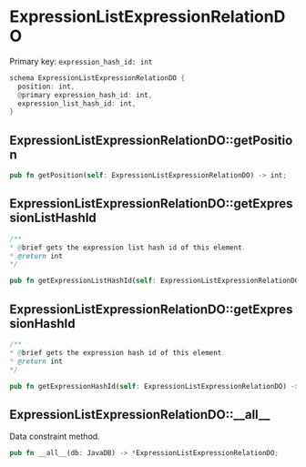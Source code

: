 # ExpressionListExpressionRelationDO

Primary key: `expression_hash_id: int`

```rust
schema ExpressionListExpressionRelationDO {
  position: int,
  @primary expression_hash_id: int,
  expression_list_hash_id: int,
}
```
## ExpressionListExpressionRelationDO::getPosition

```rust
pub fn getPosition(self: ExpressionListExpressionRelationDO) -> int;
```
## ExpressionListExpressionRelationDO::getExpressionListHashId

```java
/**
* @brief gets the expression list hash id of this element.
* @return int
*/
```
```rust
pub fn getExpressionListHashId(self: ExpressionListExpressionRelationDO) -> int;
```
## ExpressionListExpressionRelationDO::getExpressionHashId

```java
/**
* @brief gets the expression hash id of this element.
* @return int
*/
```
```rust
pub fn getExpressionHashId(self: ExpressionListExpressionRelationDO) -> int;
```
## ExpressionListExpressionRelationDO::\_\_all\_\_

Data constraint method.

```rust
pub fn __all__(db: JavaDB) -> *ExpressionListExpressionRelationDO;
```
